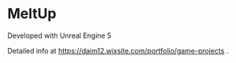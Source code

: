 # MeltUp

Developed with Unreal Engine 5

Detailed info at https://daim12.wixsite.com/portfolio/game-projects .
